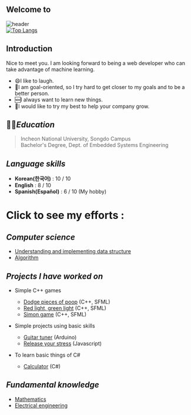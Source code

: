 <!--
**vacu9708/vacu9708** is a ✨ _special_ ✨ repository because its `README.md` (this file) appears on your GitHub profile.

Here are some ideas to get you started:

- 🔭 I’m currently working on ...
- 🌱 I’m currently learning ...
- 👯 I’m looking to collaborate on ...
- 🤔 I’m looking for help with ...
- 💬 Ask me about ...
- 📫 How to reach me: ...
- 😄 Pronouns: ...
- ⚡ Fun fact: ...
-->

## Welcome to<br/>

![header](https://capsule-render.vercel.app/api?type=wave&color=auto&height=300&section=header&text=House%20of%20efforts&fontSize=90)<br/>
[![Top Langs](https://github-readme-stats.vercel.app/api/top-langs/?username=vacu9708)](https://github.com/anuraghazra/github-readme-stats)

## Introduction
Nice to meet you. I am looking forward to being a web developer who can take advantage of machine learning. 
* 😄I like to laugh.
* 🥅I am goal-oriented, so I try hard to get closer to my goals and to be a better person.
* 🆕I always want to learn new things.
* 🌲I would like to try my best to help your company grow. 

## 👨‍🎓*Education*
>Incheon National University, Songdo Campus<br/>
>Bachelor's Degree, Dept. of Embedded Systems Engineering

## *Language skills*
* **Korean(한국어)** : 10 / 10
* **English** : 8 / 10
* **Spanish(Español)** : 6 / 10 (My hobby)

# Click to see my efforts :
## *Computer science*
* [Understanding and implementing data structure](https://github.com/vacu9708/Data-structure)
* [Algorithm](https://github.com/vacu9708/Algorithm)

## *Projects I have worked on*
* Simple C++ games
  * [Dodge pieces of poop](https://github.com/vacu9708/Dodge-pieces-of-poop) (C++, SFML)
  * [Red light, green light](https://github.com/vacu9708/https://github.com/vacu9708/Red-light-green-light) (C++, SFML)
  * [Simon game](https://github.com/vacu9708/Simon-game) (C++, SFML)

* Simple projects using basic skills
  * [Guitar tuner](https://github.com/vacu9708/Guitar-tuner) (Arduino)
  * [Release your stress](https://github.com/vacu9708/Release-your-stress) (Javascript)
  
* To learn basic things of C#
  * [Calculator](https://github.com/vacu9708/Calculator-C-sharp) (C#)

## *Fundamental knowledge*
* [Mathematics](https://github.com/vacu9708/Fundamental-knowledge/tree/main/Mathematics)
* [Electrical engineering](https://github.com/vacu9708/Fundamental-knowledge/tree/main/Electrical-engineering)
